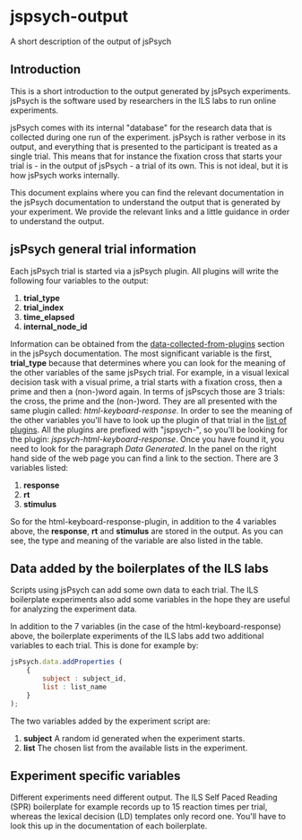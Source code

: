 # jspsych-output
A short description of the output of jsPsych

## Introduction

This is a short introduction to the output generated by jsPsych experiments. jsPsych 
is the software used by researchers in the ILS labs to run online experiments. 

jsPsych comes with its internal "database" for the research data that is collected during one run of
the experiment. jsPsych is rather verbose in its output, and everything
that is presented to the participant is treated as a single trial. This means
that for instance the fixation cross
that starts your trial is - in the output of jsPsych - a trial of its own. This
is not ideal, but it is how jsPsych works internally.

This document explains where you can find the relevant documentation in
the jsPsych documentation to understand the output that is generated by your
experiment. We provide the relevant links and a little guidance in order to
understand the output.

## jsPsych general trial information
Each jsPsych trial is started via a jsPsych plugin. All plugins will write the
following four variables to the output:

1. **trial_type**
2. **trial_index**
3. **time_elapsed**
4. **internal_node_id**

Information can be obtained from the [data-collected-from-plugins][1] section in the
jsPsych documentation. The most significant variable is the first, **trial_type**
because that determines where you can look for the meaning of the other variables of
the same jsPsych trial. For example, in a visual lexical decision task with a visual
prime, a trial starts with a fixation cross, then a prime and then a (non-)word
again. In terms of jsPscych those are 3 trials: the cross, the prime and the
(non-)word. They are all presented with the same plugin called:
*html-keyboard-response*. In order to see the meaning of the other variables
you'll have to look up the plugin of that trial in the [list of plugins][2]. All
the plugins are prefixed with "jspsych-", so you'll be looking for the plugin:
*jspsych-html-keyboard-response*. Once you have found it, you need to
look for the paragraph *Data Generated*. In the panel on the right hand side
of the web page you can find a link to the section.
There are 3 variables listed:

1. **response**
2. **rt**
3. **stimulus**

So for the html-keyboard-response-plugin, in addition to the 4 variables above, the
**response**, **rt** and **stimulus** are stored in the output. As you can see,
the type and meaning of the variable are also listed in the table.

## Data added by the boilerplates of the ILS labs
Scripts using jsPsych can add some own data to each trial. The ILS
boilerplate experiments also add some variables in the hope they are useful for
analyzing the experiment data.

In addition to the 7 variables (in the case of the html-keyboard-response) above,
the boilerplate experiments of the ILS labs add two additional
variables to each trial. This is done for example by:

```javascript
jsPsych.data.addProperties (
    {
        subject : subject_id,
        list : list_name
    }
);
```
The two variables added by the experiment script are:

1. **subject** A random id generated when the experiment starts.
2. **list** The chosen list from the available lists in the experiment.

## Experiment specific variables

Different experiments need different output. The ILS Self Paced Reading
(SPR) boilerplate  for example records up to 15 reaction times per trial, 
whereas the lexical decision (LD) templates only record one.
You'll have to look this up in the documentation of each boilerplate.

[1]:<https://www.jspsych.org/7.1/overview/plugins/#data-collected-by-all-plugins>
[2]:<https://www.jspsych.org/7.1/plugins/list-of-plugins>

